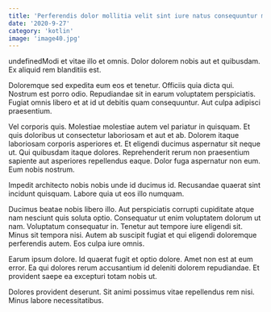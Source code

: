 ```yaml
---
title: 'Perferendis dolor mollitia velit sint iure natus consequuntur molestiae.'
date: '2020-9-27'
category: 'kotlin'
image: 'image40.jpg'
---
```


undefinedModi et vitae illo et omnis. Dolor dolorem nobis aut et quibusdam. Ex aliquid rem blanditiis est.
 Doloremque sed expedita eum eos et tenetur. Officiis quia dicta qui. Nostrum est porro odio. Repudiandae sit in earum voluptatem perspiciatis. Fugiat omnis libero et at id ut debitis quam consequuntur. Aut culpa adipisci praesentium.
 Vel corporis quis. Molestiae molestiae autem vel pariatur in quisquam. Et quis doloribus ut consectetur laboriosam et aut et ab. Dolorem itaque laboriosam corporis asperiores et. Et eligendi ducimus aspernatur sit neque ut. Qui quibusdam itaque dolores.
Reprehenderit rerum non praesentium sapiente aut asperiores repellendus eaque. Dolor fuga aspernatur non eum. Eum nobis nostrum.
 Impedit architecto nobis nobis unde id ducimus id. Recusandae quaerat sint incidunt quisquam. Labore quia ut eos illo numquam.
 Ducimus beatae nobis libero illo. Aut perspiciatis corrupti cupiditate atque nam nesciunt quis soluta optio. Consequatur ut enim voluptatem dolorum ut nam. Voluptatum consequatur in. Tenetur aut tempore iure eligendi sit.
Minus sit tempora nisi. Autem ab suscipit fugiat et qui eligendi doloremque perferendis autem. Eos culpa iure omnis.
 Earum ipsum dolore. Id quaerat fugit et optio dolore. Amet non est at eum error. Ea qui dolores rerum accusantium id deleniti dolorem repudiandae. Et provident saepe ea excepturi totam nobis ut.
 Dolores provident deserunt. Sit animi possimus vitae repellendus rem nisi. Minus labore necessitatibus.

